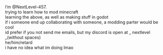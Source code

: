 I’m @NextLevel-457.\
trying to learn how to mod minecraft\
learning the above, as well as making stuff in godot\
if i someone end up collaborating with someone, a modding parter would be cool\
id prefer if you not send me emails, but my discord is open at _ nextlevel _(without spaces)\
he/him/retard\
i have no idea what im doing lmao
